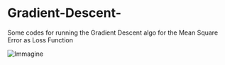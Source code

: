 # Gradient-Descent-
Some codes for running the Gradient Descent algo for the Mean Square Error as Loss Function

![Immagine](https://github.com/user-attachments/assets/31564fda-4927-41bf-8707-b256c026f20e)


